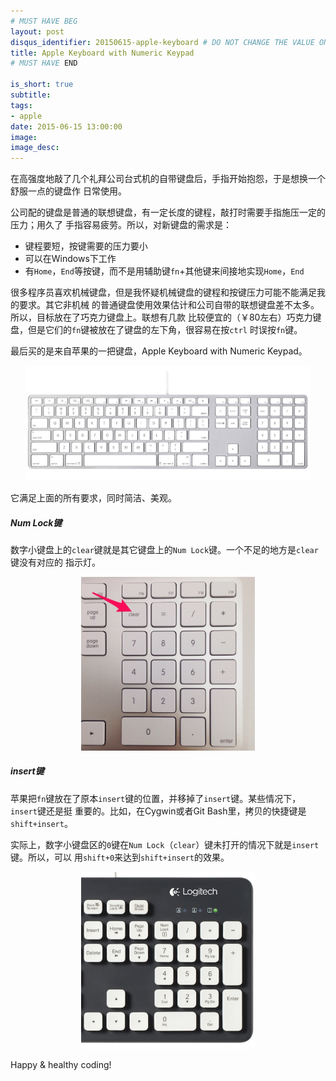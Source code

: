 ```yaml
---
# MUST HAVE BEG
layout: post
disqus_identifier: 20150615-apple-keyboard # DO NOT CHANGE THE VALUE ONCE SET
title: Apple Keyboard with Numeric Keypad
# MUST HAVE END

is_short: true
subtitle:
tags: 
- apple
date: 2015-06-15 13:00:00
image: 
image_desc: 
---
```


在高强度地敲了几个礼拜公司台式机的自带键盘后，手指开始抱怨，于是想换一个舒服一点的键盘作
日常使用。

公司配的键盘是普通的联想键盘，有一定长度的键程，敲打时需要手指施压一定的压力；用久了
手指容易疲劳。所以，对新键盘的需求是：

- 键程要短，按键需要的压力要小
- 可以在Windows下工作
- 有`Home`，`End`等按键，而不是用辅助键`fn`+其他键来间接地实现`Home`，`End`

很多程序员喜欢机械键盘，但是我怀疑机械键盘的键程和按键压力可能不能满足我的要求。其它非机械
的普通键盘使用效果估计和公司自带的联想键盘差不太多。所以，目标放在了巧克力键盘上。联想有几款
比较便宜的（￥80左右）巧克力键盘，但是它们的`fn`键被放在了键盘的左下角，很容易在按`ctrl`
时误按`fn`键。

最后买的是来自苹果的一把键盘，Apple Keyboard with Numeric Keypad。

<!-- at least one blank line before <div>, <p>, <pre> or <table>,
and one blank after </div>.
but you can use <span>, <cite>, <del> freely -->
<div style="text-align: center;">
  <img src="/images/blog/apple-keyboard-full.jpg" alt="apple keyboard" style="width:90%;">
</div>

它满足上面的所有要求，同时简洁、美观。

##### Num Lock键
数字小键盘上的`clear`键就是其它键盘上的`Num Lock`键。一个不足的地方是`clear`键没有对应的
指示灯。

<!-- at least one blank line before <div>, <p>, <pre> or <table>,
and one blank after </div>.
but you can use <span>, <cite>, <del> freely -->
<div style="text-align: center;">
  <img src="/images/blog/apple-numpad.jpg" alt="apple keyboard" style="width:55%;">
</div>

##### insert键
苹果把`fn`键放在了原本`insert`键的位置，并移掉了`insert`键。某些情况下，`insert`键还是挺
重要的。比如，在Cygwin或者Git Bash里，拷贝的快捷键是`shift+insert`。

实际上，数字小键盘区的`0`键在`Num Lock`（`clear`）键未打开的情况下就是`insert`键。所以，可以
用`shift+0`来达到`shift+insert`的效果。

<!-- at least one blank line before <div>, <p>, <pre> or <table>,
and one blank after </div>.
but you can use <span>, <cite>, <del> freely -->
<div style="text-align: center;">
  <img src="/images/blog/keyboard-insert.jpg" alt="apple keyboard" style="width:55%;">
</div>


Happy & healthy coding!
